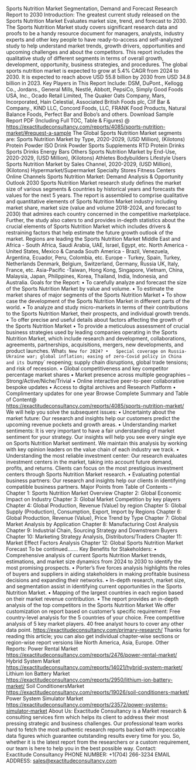 Sports Nutrition Market Segmentation, Demand and Forecast Research Report to 2030 
Introduction:
The greatest current  study released on the Sports Nutrition Market Evaluates market size, trend, and forecast to 2030. The Sports Nutrition Market study covers significant research data and proofs to be a handy resource document for managers, analysts, industry experts and other key people to have ready-to-access and self-analyzed study to help understand market trends, growth drivers, opportunities and upcoming challenges and about the competitors. This report includes the qualitative study of different segments in terms of overall growth, development, opportunity, business strategies, and procedures. 
The global sports nutrition market is expected to grow at 5.4% CAGR from 2024 to 2030. It is expected to reach above USD 55.8 billion by 2030 from USD 34.8 billion in 2023.
Key Players in This Report Include: 
DSM, DuPont., Kellogg Co., Jordans., General Mills, Nestlé, Abbott, PepsiCo, Simply Good Foods USA, Inc., Ocado Retail Limited, The Quaker Oats Company, Mars, Incorporated, Hain Celestial, Associated British Foods plc, Clif Bar & Company., KIND LLC, Concord Foods, LLC, FRANK Food Products, Natural Balance Foods, Perfect Bar and Bobo’s and others.
Download Sample Report PDF (Including Full TOC, Table & Figures) @ 
https://exactitudeconsultancy.com/reports/4085/sports-nutrition-market/#request-a-sample
The Global Sports Nutrition Market segments are:
Sports Nutrition Market by Type, 2020-2029, (USD Million), (Kilotons)
Protein Powder
ISO Drink Powder
Sports Supplements
RTD Protein Drinks
Sports Drinks
Energy Bars
Others
Sports Nutrition Market by End-Use, 2020-2029, (USD Million), (Kilotons)
Athletes
Bodybuilders
Lifestyle Users
Sports Nutrition Market by Sales Channel, 2020-2029, (USD Million), (Kilotons)
Hypermarket/Supermarket
Specialty Stores
Fitness Centers
Online Channels
Sports Nutrition Market: Demand Analysis & Opportunity Outlook 2030
Sports Nutrition Market research study defines the market size of various segments & countries by historical years and forecasts the values for the next 5 years. The report is assembled to comprise qualitative and quantitative elements of Sports Nutrition Market industry including market share, market size (value and volume 2018-2024, and forecast to 2030) that admires each country concerned in the competitive marketplace. Further, the study also caters to and provides in-depth statistics about the crucial elements of Sports Nutrition Market which includes drivers & restraining factors that help estimate the future growth outlook of the market.
Regions are leading the Sports Nutrition Market
Middle East and Africa - South Africa, Saudi Arabia, UAE, Israel, Egypt, etc.
North America -United States, Mexico & Canada
South America - Brazil, Venezuela, Argentina, Ecuador, Peru, Colombia, etc.
Europe - Turkey, Spain, Turkey, Netherlands Denmark, Belgium, Switzerland, Germany, Russia UK, Italy, France, etc.
Asia-Pacific -Taiwan, Hong Kong, Singapore, Vietnam, China, Malaysia, Japan, Philippines, Korea, Thailand, India, Indonesia, and Australia.
Goals for the Report:
•	To carefully analyze and forecast the size of the Sports Nutrition Market by value and volume.
•	To estimate the market shares of major segments of the Sports Nutrition Market 
•	To show case the development of the Sports Nutrition Market in different parts of the world.
•	To analyze and study micro-markets in terms of their contributions to the Sports Nutrition Market, their prospects, and individual growth trends.
•	To offer precise and useful details about factors affecting the growth of the Sports Nutrition Market 
•	To provide a meticulous assessment of crucial business strategies used by leading companies operating in the Sports Nutrition Market, which include research and development, collaborations, agreements, partnerships, acquisitions, mergers, new developments, and product launches.
What`s New for 2024?
•	Special coverage on Russia-Ukraine war; global inflation; easing of zero-Covid policy in China and its `bumpy` reopening; supply chain disruptions, global trade tensions; and risk of recession.
•	Global competitiveness and key competitor percentage market shares
•	Market presence across multiple geographies – Strong/Active/Niche/Trivial
•	Online interactive peer-to-peer collaborative bespoke updates
•	Access to digital archives and Research Platform
•	Complimentary updates for one year
Browse Complete Summary and Table of Content@  
https://exactitudeconsultancy.com/reports/4085/sports-nutrition-market/
We will help you solve the subsequent issues:
•	Uncertainty about the market future: Our research and insights help our customers predict the upcoming revenue pockets and growth areas.
•	Understanding market sentiments: It is very important to have a fair understanding of market sentiment for your strategy. Our insights will help you see every single eye on Sports Nutrition Market sentiment. We maintain this analysis by working with key opinion leaders on the value chain of each industry we track.
•	Understanding the most reliable investment center: Our research evaluates investment centers in the market, taking into account future demand, profits, and returns. Clients can focus on the most prestigious investment centers through Sports Nutrition Market research.
•	Evaluating potential business partners: Our research and insights help our clients in identifying compatible business partners.
Major Points from Table of Contents –
Chapter 1: Sports Nutrition Market Overview
Chapter 2: Global Economic Impact on Industry
Chapter 3: Global Market Competition by key players
Chapter 4: Global Production, Revenue (Value) by region
Chapter 5: Global Supply (Production), Consumption, Export, Import by Regions
Chapter 6: Global Production, Revenue (Value), Price Trend by Type
Chapter 7: Global Market Analysis by Application
Chapter 8: Manufacturing Cost Analysis
Chapter 9: Industrial Chain, Sourcing Strategy and Downstream Buyers
Chapter 10: Marketing Strategy Analysis, Distributors/Traders
Chapter 11: Market Effect Factors Analysis
Chapter 12: Global Sports Nutrition Market Forecast
To be continued…….
Key Benefits for Stakeholders:
•	Comprehensive analysis of current Sports Nutrition Market trends, estimations, and market size dynamics from 2024 to 2030 to identify the most promising prospects.
•	Porter’s five forces analysis highlights the roles of buyers and suppliers in aiding stakeholders in making profitable business decisions and expanding their networks.
•	In-depth research, market size, and segmentation assist in identifying current opportunities in the Sports Nutrition Market.
•	Mapping of the largest countries in each region based on their market revenue contribution.
•	The report provides an in-depth analysis of the top competitors in the Sports Nutrition Market
We offer customization on report based on customer’s specific requirement:
Free country-level analysis for the 5 countries of your choice.
Free competitive analysis of 5 key market players.
40 free analyst hours to cover any other data point.
https://exactitudeconsultancy.com/primary-research/
Thanks for reading this article; you can also get individual chapter-wise sections or region-wise report versions like North America, Asia, Europe.
Other Reports:
Power Rental Market
https://exactitudeconsultancy.com/reports/2476/power-rental-market/
Hybrid System Market
https://exactitudeconsultancy.com/reports/14021/hybrid-system-market/
Lithium Ion Battery Market
https://exactitudeconsultancy.com/reports/2950/lithium-ion-battery-market/
Soil ConditionersMarket
https://exactitudeconsultancy.com/reports/19026/soil-conditioners-market/
Power System Simulator Market
https://exactitudeconsultancy.com/reports/23572/power-systems-simulator-market
About Us:
Exactitude Consultancy is a Market research & consulting services firm which helps its client to address their most pressing strategic and business challenges. Our professional team works hard to fetch the most authentic research reports backed with impeccable data figures which guarantee outstanding results every time for you. So, whether it is the latest report from the researchers or a custom requirement, our team is here to help you in the best possible way.
Contact:  
Exactitude Consultancy
PHONE NUMBER: +1(704) 266-3234
EMAIL ADDRESS: sales@exactitudeconsultancy.com
